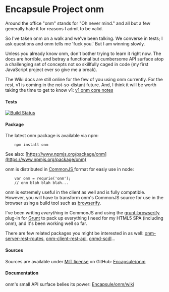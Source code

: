 # Encapsule Project onm

Around the office "onm" stands for "Oh never mind." and all but a few generally hate it for reasons I admit to be valid.

So I've taken onm on a walk and we've been talking. We converse in tests; I ask questions and onm tells me 'fuck you.' But I am winning slowly.

Unless you already know onm, don't bother trying to learn it right now. The docs are horrible, and betray a functional but cumbersome API surface atop a challenging set of concepts not so skillfully caged in code (my first JavaScript project ever so give me a break).

The Wiki docs are still online for the few of you using onm currently. For the rest, v1 is coming in the not-so-distant future. And, I think it will be worth taking the time to get to know v1: [v1 onm core notes](https://github.com/Encapsule/onm/blob/chris/v1.0-core-refactor/src/core/README.md)

#### Tests

[![Build Status](https://travis-ci.org/Encapsule/onm.svg?branch=chris%2Fv1.0-core-refactor)](https://travis-ci.org/Encapsule/onm)

#### Package

The latest onm package is available via npm:

        npm install onm

See also: [https://www.npmjs.org/package/onm](https://www.npmjs.org/package/onm)

onm is distributed in [CommonJS ](http://en.wikipedia.org/wiki/CommonJS) format for easiy use in node:

        var onm = requrie('onm');
        // onm blah blah blah...

onm is extremely useful in the client as well and is fully compatible. However, you will have to transform onm's CommonJS source for use in the browser using a build tool such as [browserify](http://browserify.org/).

I've been writing _everything_ in CommonJS and using the [grunt-browserify](https://www.npmjs.org/package/grunt-browserify) plug-in for [Grunt](http://gruntjs.com/) to pack up everything I need for my HTML5 SPA (including onm), and it's been working well so far.

There are few related packages you might be interested in as well: [onm-server-rest-routes](https://www.npmjs.org/package/onm-server-rest-routes), [onm-client-rest-api](https://www.npmjs.org/package/onm-client-rest-api), [onmd-scdl](https://www.npmjs.org/package/onmd-scdl)...

#### Sources

Sources are available under [MIT license](http://opensource.org/licenses/MIT) on GitHub: [Encapsule/onm](https://github.com/Encapsule/onm)

#### Documentation

onm's small API surface belies its power: [Encapsule/onm/wiki](https://github.com/Encapsule/onm/wiki)



